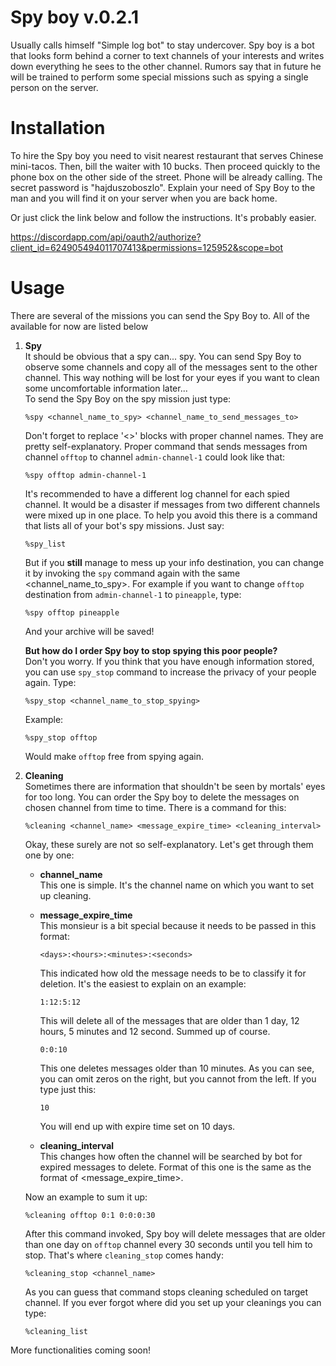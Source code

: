 # Spy boy v.0.2.1
Usually calls himself "Simple log bot" to stay undercover. Spy boy is a bot that looks form behind a corner to
text channels of your interests and writes down everything he sees to the other channel. Rumors say that in future 
he will be trained to perform some special missions such as spying a single person on the server.

# Installation

To hire the Spy boy you need to visit nearest restaurant that serves Chinese mini-tacos. Then, bill the waiter with
10 bucks. Then proceed quickly to the phone box on the other side of the street. Phone will be already calling. The
secret password is "hajduszoboszlo". Explain your need of Spy Boy to the man and you will find it on your server when
you are back home.

Or just click the link below and follow the instructions. It's probably easier.
 
https://discordapp.com/api/oauth2/authorize?client_id=624905494011707413&permissions=125952&scope=bot

# Usage

There are several of the missions you can send the Spy Boy to. All of the available for now are listed below

1. **Spy**   
It should be obvious that a spy can... spy. You can send Spy Boy to observe some channels and copy all of the messages
sent to the other channel. This way nothing will be lost for your eyes if you want to clean some uncomfortable
information later...   
To send the Spy Boy on the spy mission just type:

       %spy <channel_name_to_spy> <channel_name_to_send_messages_to>
   
   Don't forget to replace '<>' blocks with proper channel names. They are pretty
   self-explanatory. Proper command that sends messages from channel `offtop` to 
   channel `admin-channel-1` could look like that:
   
       %spy offtop admin-channel-1
       
   It's recommended to have a different log channel for each spied channel. It would be a 
   disaster if messages from two different channels were mixed up in one place. To help you avoid this
   there is a command that lists all of your bot's spy missions. Just say:
   
       %spy_list
       
   But if you **still** manage to mess up your info destination, you can change it by invoking
   the `spy` command again with the same <channel_name_to_spy>. For example if you want to change
   `offtop` destination from `admin-channel-1` to `pineapple`, type:
   
       %spy offtop pineapple
       
    And your archive will be saved! 
       
   **But how do I order Spy boy to stop spying this poor people?**   
   Don't you worry. If you think that you have enough information stored, you can use
   `spy_stop` command to increase the privacy of your people again. Type:
       
       %spy_stop <channel_name_to_stop_spying>
       
   Example:
   
       %spy_stop offtop
       
   Would make `offtop` free from spying again.

1. **Cleaning**   
Sometimes there are information that shouldn't be seen by mortals' eyes for too long. You can
order the Spy boy to delete the messages on chosen channel from time to time. There is a command
for this:

       %cleaning <channel_name> <message_expire_time> <cleaning_interval>
       
   Okay, these surely are not so self-explanatory. Let's get through them one by one:
   * **channel_name**   
   This one is simple. It's the channel name on which you want to set up cleaning.
   * **message_expire_time**   
   This monsieur is a bit special because it needs to be passed in this format:
        
         <days>:<hours>:<minutes>:<seconds>
         
     This indicated how old the message needs to be to classify it for deletion. It's the
     easiest to explain on an example:
     
         1:12:5:12
         
     This will delete all of the messages that are older than 1 day, 12 hours, 5 minutes and
     12 second. Summed up of course.
     
         0:0:10
         
     This one deletes messages older than 10 minutes. As you can see, you can omit zeros on
     the right, but you cannot from the left. If you type just this:
     
         10
         
      You will end up with expire time set on 10 days.
      
    * **cleaning_interval**   
    This changes how often the channel will be searched by bot for expired messages to delete.
    Format of this one is the same as the format of <message_expire_time>.
    
   Now an example to sum it up:   
    
       %cleaning offtop 0:1 0:0:0:30
       
   After this command invoked, Spy boy will delete messages that are older than one day
   on `offtop` channel every 30 seconds until you tell him to stop. That's where
   `cleaning_stop` comes handy:
   
       %cleaning_stop <channel_name>
       
   As you can guess that command stops cleaning scheduled on target channel. If you ever forgot
   where did you set up your cleanings you can type:
   
       %cleaning_list
       
   
More functionalities coming soon!
